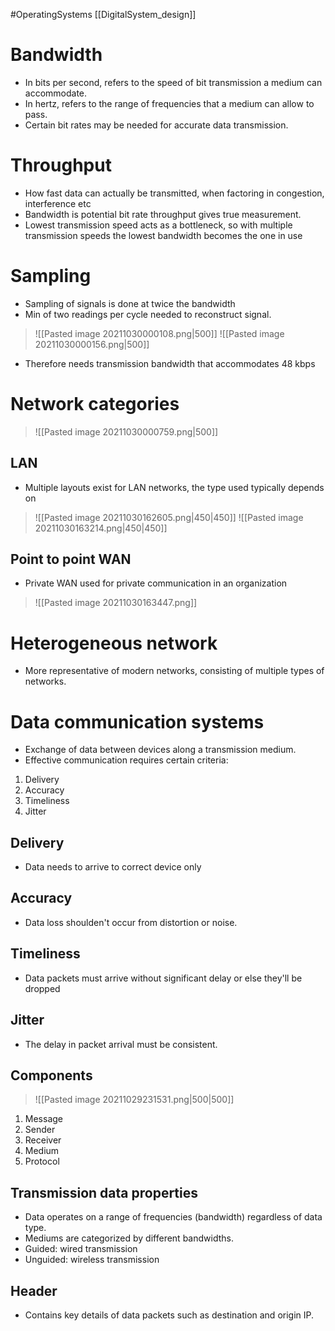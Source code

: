 #OperatingSystems [[DigitalSystem_design]]
# Bandwidth
- In bits per second, refers to the speed of bit transmission a medium can accommodate.
- In hertz, refers to the range of frequencies that a medium can allow to pass.
- Certain bit rates may be needed for accurate data transmission.
# Throughput
- How fast data can actually be transmitted, when factoring in congestion, interference etc
- Bandwidth is potential bit rate throughput gives true measurement.
- Lowest transmission speed acts as a bottleneck, so with multiple transmission speeds the lowest bandwidth becomes the one in use 
# Sampling
- Sampling of signals is done at twice the bandwidth
- Min of two readings per cycle needed to reconstruct signal.

> ![[Pasted image 20211030000108.png|500]]
> ![[Pasted image 20211030000156.png|500]]

- Therefore needs transmission bandwidth that accommodates 48 kbps 
# Network categories

> ![[Pasted image 20211030000759.png|500]]

## LAN
- Multiple layouts exist for LAN networks, the type used typically depends on 

> ![[Pasted image 20211030162605.png|450|450]]
> ![[Pasted image 20211030163214.png|450|450]]

## Point to point WAN
- Private WAN used for private communication in an organization

> ![[Pasted image 20211030163447.png]]

# Heterogeneous network
- More representative of modern networks, consisting of multiple types of networks.



# Data communication systems
- Exchange of data between devices along a transmission medium.
- Effective communication requires certain criteria:
1. Delivery
2. Accuracy
3. Timeliness 
4. Jitter

## Delivery
- Data needs to arrive to correct device only
## Accuracy
- Data loss shoulden't occur from distortion or noise.
## Timeliness
- Data packets must arrive without significant delay or else they'll be dropped
## Jitter
- The delay in packet arrival must be consistent.
## Components
> ![[Pasted image 20211029231531.png|500|500]]
1. Message
2. Sender
3. Receiver
4. Medium
5. Protocol 

## Transmission data properties
- Data operates on a range of frequencies (bandwidth) regardless of data type.
- Mediums are categorized by different bandwidths.
- Guided: wired transmission
- Unguided: wireless transmission 
## Header
- Contains key details of data packets such as destination and origin IP. 

